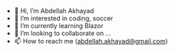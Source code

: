 - 👋 Hi, I’m Abdellah Akhayad
- 👀 I’m interested in coding, soccer 
- 🌱 I’m currently learning Blazor
- 💞️ I’m looking to collaborate on ...
- 📫 How to reach me (abdellah.akhayad@gmail.com)

<!---
abdellahakhayad1/abdellahakhayad1 is a ✨ special ✨ repository because its `README.md` (this file) appears on your GitHub profile.
You can click the Preview link to take a look at your changes.
--->
